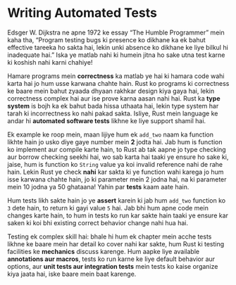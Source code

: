 # Writing Automated Tests

Edsger W. Dijkstra ne apne 1972 ke essay “The Humble Programmer” mein kaha tha, “Program testing bugs ki presence ko dikhane ka ek bahut effective tareeka ho sakta hai, lekin unki absence ko dikhane ke liye bilkul hi inadequate hai.” Iska ye matlab nahi ki humein jitna ho sake utna test karne ki koshish nahi karni chahiye!

Hamare programs mein **correctness** ka matlab ye hai ki hamara code wahi karta hai jo hum usse karwana chahte hain. Rust ko programs ki correctness ke baare mein bahut zyaada dhyaan rakhkar design kiya gaya hai, lekin correctness complex hai aur ise prove karna aasan nahi hai. Rust ka **type system** is bojh ka ek bahut bada hissa uthaata hai, lekin type system har tarah ki incorrectness ko nahi pakad sakta. Isliye, Rust mein language ke andar hi **automated software tests** likhne ke liye support shamil hai.

Ek example ke roop mein, maan lijiye hum ek `add_two` naam ka function likhte hain jo usko diye gaye number mein **2** jodta hai. Jab hum is function ko implement aur compile karte hain, to Rust ab tak aapne jo type checking aur borrow checking seekhi hai, wo sab karta hai taaki ye ensure ho sake ki, jaise, hum is function ko `String` value ya koi invalid reference nahi de rahe hain. Lekin Rust ye check **nahi** kar sakta ki ye function wahi karega jo hum isse karwana chahte hain, jo ki parameter mein 2 jodna hai, na ki parameter mein 10 jodna ya 50 ghataana! Yahin par **tests** kaam aate hain.

Hum tests likh sakte hain jo ye **assert** karein ki jab hum `add_two` function ko `3` dete hain, to return ki gayi value `5` hai. Jab bhi hum apne code mein changes karte hain, to hum in tests ko run kar sakte hain taaki ye ensure kar saken ki koi bhi existing correct behavior change nahi hua hai.

Testing ek complex skill hai: bhale hi hum ek chapter mein acche tests likhne ke baare mein har detail ko cover nahi kar sakte, hum Rust ki testing facilities ke **mechanics** discuss karenge. Hum aapke liye available **annotations aur macros**, tests ko run karne ke liye default behavior aur options, aur **unit tests aur integration tests** mein tests ko kaise organize kiya jaata hai, iske baare mein baat karenge.
